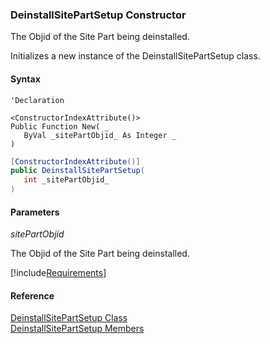 ﻿### DeinstallSitePartSetup Constructor

The Objid of the Site Part being deinstalled.

Initializes a new instance of the DeinstallSitePartSetup class.

#### Syntax

```vbnet
'Declaration

<ConstructorIndexAttribute()>
Public Function New( _
   ByVal _sitePartObjid_ As Integer _
)
```

```csharp
[ConstructorIndexAttribute()]
public DeinstallSitePartSetup( 
   int _sitePartObjid_
)
```

#### Parameters

_sitePartObjid_

The Objid of the Site Part being deinstalled.

[!include[Requirements](../partials/requirements.md)]

#### Reference

[DeinstallSitePartSetup Class](FChoice.Toolkits.Clarify~FChoice.Toolkits.Clarify.FieldOps.DeinstallSitePartSetup.md)  
[DeinstallSitePartSetup Members](FChoice.Toolkits.Clarify~FChoice.Toolkits.Clarify.FieldOps.DeinstallSitePartSetup_members.md)